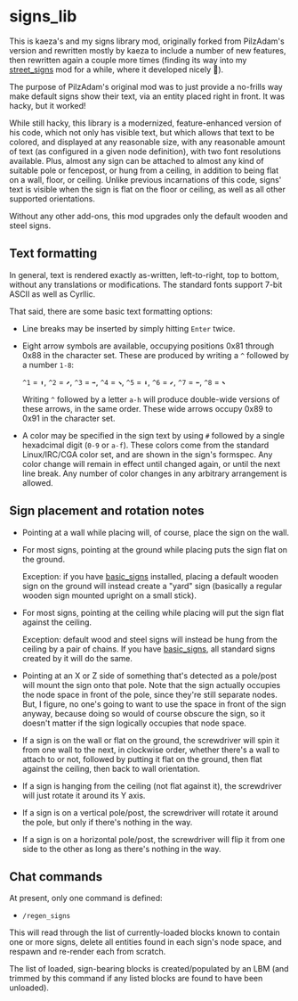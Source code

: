 # signs_lib

This is kaeza's and my signs library mod, originally forked from PilzAdam's version and rewritten mostly by kaeza to include a number of new features, then rewritten again a couple more times (finding its way into my  [street_signs](https://forum.minetest.net/viewtopic.php?t=20866) mod for a while, where it developed nicely 🙂).

The purpose of PilzAdam's original mod was to just provide a no-frills way make default signs show their text, via an entity placed right in front.  It was hacky, but it worked!

While still hacky, this library is a modernized, feature-enhanced version of his code, which not only has visible text, but which allows that text to be colored, and displayed at any reasonable size, with any reasonable amount of text (as configured in a given node definition), with two font resolutions available. Plus, almost any sign can be attached to almost any kind of suitable pole or fencepost, or hung from a ceiling, in addition to being flat on a wall, floor, or ceiling.  Unlike previous incarnations of this code, signs' text is visible when the sign is flat on the floor or ceiling, as well as all other supported orientations.

Without any other add-ons, this mod upgrades only the default wooden and steel signs.

## Text formatting

In general, text is rendered exactly as-written, left-to-right, top to bottom, without any translations or modifications.  The standard fonts support 7-bit ASCII as well as Cyrllic.

That said, there are some basic text formatting options:

* Line breaks may be inserted by simply hitting `Enter` twice.

* Eight arrow symbols are available, occupying positions 0x81 through 0x88 in the character set.  These are produced by writing a `^` followed by a number `1-8`:

  `^1` = `⬆`, `^2` = `⬈`, `^3` = `➡`, `^4` = `⬊`, `^5` = `⬇`, `^6` = `⬋`, `^7` = `⬅`, `^8` = `⬉`

  Writing `^` followed by a letter `a-h` will produce double-wide versions of these arrows, in the same order.  These wide arrows occupy 0x89 to 0x91 in the character set.

* A color may be specified in the sign text by using `#` followed by a single hexadcimal digit (`0-9` or `a-f`).  These colors come from the standard Linux/IRC/CGA color set, and are shown in the sign's formspec.  Any color change will remain in effect until changed again, or until the next line break.  Any number of color changes in any arbitrary arrangement is allowed.

## Sign placement and rotation notes

* Pointing at a wall while placing will, of course, place the sign on the wall.

* For most signs, pointing at the ground while placing puts the sign flat on the ground.

  Exception: if you have [basic_signs](https://forum.minetest.net/viewtopic.php?f=11&t=23289) installed, placing a default wooden sign on the ground will instead create a "yard" sign (basically a regular wooden sign mounted upright on a small stick).

* For most signs, pointing at the ceiling while placing will put the sign flat against the ceiling.

  Exception: default wood and steel signs will instead be hung from the ceiling by a pair of chains.  If you have [basic_signs](https://forum.minetest.net/viewtopic.php?f=11&t=23289), all standard signs created by it will do the same.

* Pointing at an X or Z side of something that's detected as a pole/post will mount the sign onto that pole.  Note that the sign actually occupies the node space in front of the pole, since they're still separate nodes.  But, I figure, no one's going to want to use the space in front of the sign anyway, because doing so would of course obscure the sign, so it doesn't matter if the sign logically occupies that node space.

* If a sign is on the wall or flat on the ground, the screwdriver will spin it from one wall to the next, in clockwise order, whether there's a wall to attach to or not, followed by putting it flat on the ground, then flat against the ceiling, then back to wall orientation.

* If a sign is hanging from the ceiling (not flat against it), the screwdriver will just rotate it around its Y axis.

* If a sign is on a vertical pole/post, the screwdriver will rotate it around the pole, but only if there's nothing in the way.

* If a sign is on a horizontal pole/post, the screwdriver will flip it from one side to the other as long as there's nothing in the way.

## Chat commands

At present, only one command is defined:

* `/regen_signs`

This will read through the list of currently-loaded blocks known to contain one or more signs, delete all entities found in each sign's node space, and respawn and re-render each from scratch.

The list of loaded, sign-bearing blocks is created/populated by an LBM (and trimmed by this command if any listed blocks are found to have been unloaded).
